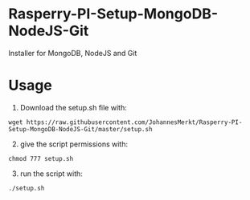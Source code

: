 # Rasperry-PI-Setup-MongoDB-NodeJS-Git
Installer for MongoDB, NodeJS and Git

# Usage
1. Download the setup.sh file with:
```
wget https://raw.githubusercontent.com/JohannesMerkt/Rasperry-PI-Setup-MongoDB-NodeJS-Git/master/setup.sh
```
2. give the script permissions with:
```
chmod 777 setup.sh
```
3. run the script with:
```
./setup.sh
```
